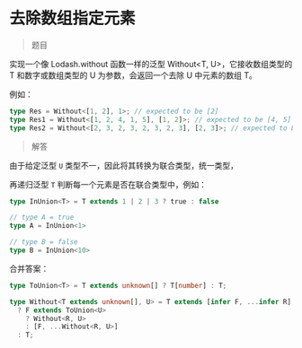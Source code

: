 # 去除数组指定元素

<BtnGroup 
	issue="https://tsch.js.org/5117/solutions"
	answer="https://github.com/type-challenges/type-challenges/issues/32097"
/>

> 题目

实现一个像 Lodash.without 函数一样的泛型 Without<T, U>，它接收数组类型的 T 和数字或数组类型的 U 为参数，会返回一个去除 U 中元素的数组 T。

例如：

```ts
type Res = Without<[1, 2], 1>; // expected to be [2]
type Res1 = Without<[1, 2, 4, 1, 5], [1, 2]>; // expected to be [4, 5]
type Res2 = Without<[2, 3, 2, 3, 2, 3, 2, 3], [2, 3]>; // expected to be []
```

> 解答

由于给定泛型 `U` 类型不一，因此将其转换为联合类型，统一类型，

再递归泛型 `T` 判断每一个元素是否在联合类型中，例如：

```ts
type InUnion<T> = T extends 1 | 2 | 3 ? true : false

// type A = true
type A = InUnion<1>

// type B = false
type B = InUnion<10>
```

合并答案：

```ts
type ToUnion<T> = T extends unknown[] ? T[number] : T;

type Without<T extends unknown[], U> = T extends [infer F, ...infer R]
  ? F extends ToUnion<U>
    ? Without<R, U>
    : [F, ...Without<R, U>]
  : T;
```
